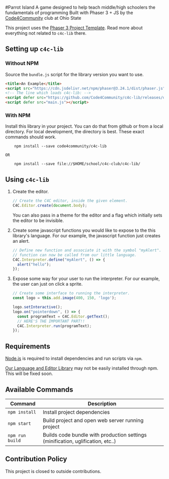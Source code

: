 #Parrot Island
A game designed to help teach middle/high schoolers the fundamentals of programming
Built with Phaser 3 + JS by the [Code4Community](http://c4cosu.com) club at Ohio State

This project uses the [Phaser 3 Project
Template](https://github.com/photonstorm/phaser3-project-template). Read more
about everything not related to `c4c-lib` there.

## Setting up `c4c-lib`

### Without NPM

Source the `bundle.js` script for the library version you want to use.

```html
<title>An Example</title>
<script src="https://cdn.jsdelivr.net/npm/phaser@3.24.1/dist/phaser.js"></script>
<!-- The line which loads c4c-lib: -->
<script defer src="https://github.com/Code4Community/c4c-lib/releases/download/0.2.2/bundle.js"></script>
<script defer src="main.js"></script>
```

### With NPM

Install this library in your project. You can do that from github or from a local directory. For local development, the directory is best. These exact commands should work.

        npm install --save code4community/c4c-lib
        
    OR
    
        npm install --save file://$HOME/school/c4c-club/c4c-lib/

## Using `c4c-lib` 

1.  Create the editor.

    ```javascript
    // Create the C4C editor, inside the given element.
    C4C.Editor.create(document.body);
    ```
    
    You can also pass in a theme for the editor and a flag which initially sets the editor to be invisible.
    
2.  Create some javascript functions you would like to expose to the this library's language. For our example, the javascript function just creates an alert.

    ```javascript
    // Define new function and associate it with the symbol "myAlert". This
    // function can now be called from our little language.
    C4C.Interpreter.define("myAlert", () => {
      alert("hello");
    });
    ```

3.  Expose some way for your user to run the interpreter. For our example, the user can just on click a sprite.

    ```javascript
    // Create some interface to running the interpreter.
    const logo = this.add.image(400, 150, 'logo');

    logo.setInteractive();
    logo.on("pointerdown", () => {
      const programText = C4C.Editor.getText();
      // HERE'S THE IMPORTANT PART!!
      C4C.Interpreter.run(programText);
    });
    ```

## Requirements

[Node.js](https://nodejs.org) is required to install dependencies and run scripts via `npm`.

[Our Language and Editor Library](https://github.com/Code4Community/code-editor-and-interpreter) may not be easily installed through npm. This will be fixed soon.

## Available Commands

| Command         | Description                                                                     |
|-----------------|---------------------------------------------------------------------------------|
| `npm install`   | Install project dependencies                                                    |
| `npm start`     | Build project and open web server running project                               |
| `npm run build` | Builds code bundle with production settings (minification, uglification, etc..) |

## Contribution Policy
This project is closed to outside contributions.

